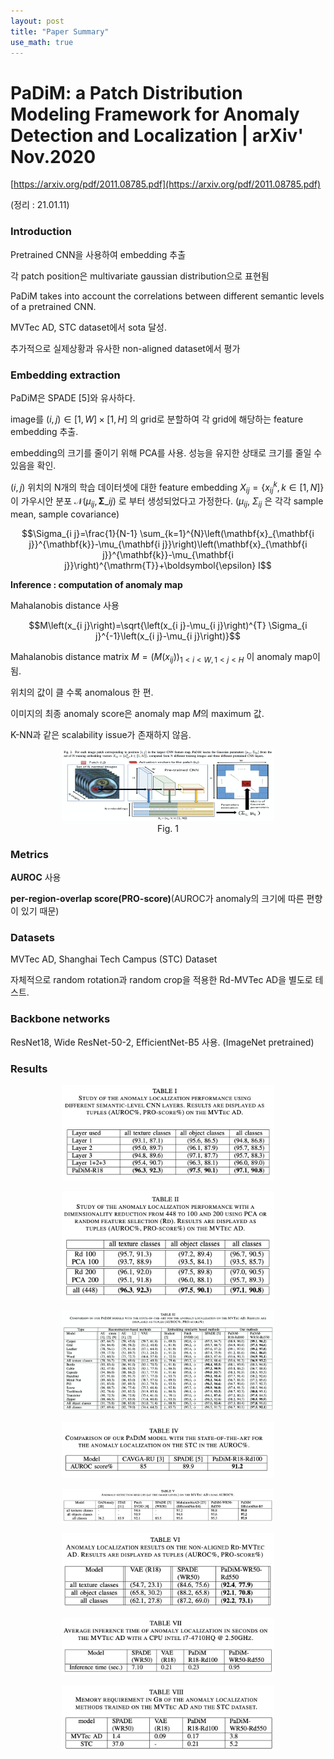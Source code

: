 ```yaml
---
layout: post
title: "Paper Summary"
use_math: true
---
```

# PaDiM: a Patch Distribution Modeling Framework for Anomaly Detection and Localization | arXiv' Nov.2020

[https://arxiv.org/pdf/2011.08785.pdf](https://arxiv.org/pdf/2011.08785.pdf)

(정리 : 21.01.11)

### Introduction

Pretrained CNN을 사용하여 embedding 추출

각 patch position은 multivariate gaussian distribution으로 표현됨

PaDiM takes into account the correlations between different semantic levels of a pretrained CNN.

MVTec AD, STC dataset에서 sota 달성.

추가적으로 실제상황과 유사한 non-aligned dataset에서 평가

### Embedding extraction

PaDiM은 SPADE [5]와 유사하다.

image를 $(i, j) \in[1, W] \times[1, H]$ 의 grid로 분할하여 각 grid에 해당하는 feature embedding 추출.

embedding의 크기를 줄이기 위해 PCA를 사용. 성능을 유지한 상태로 크기를 줄일 수 있음을 확인.

$(i, j)$ 위치의 N개의 학습 데이터셋에 대한 feature embedding $X_{i j}=\lbrace x_{i j}^{k}, k \in [ 1, N ]\rbrace$ 이 가우시안 분포  $\mathcal{N}(\mu_{i j}, \mathbf{\Sigma}\_{i j})$ 로 부터 생성되었다고 가정한다. ($\mu_{i j}$, $\Sigma_{i j}$ 은 각각 sample mean, sample covariance)

$$\Sigma_{i j}=\frac{1}{N-1} \sum_{k=1}^{N}\left(\mathbf{x}_{\mathbf{i j}}^{\mathbf{k}}-\mu_{\mathbf{i j}}\right)\left(\mathbf{x}_{\mathbf{i j}}^{\mathbf{k}}-\mu_{\mathbf{i j}}\right)^{\mathrm{T}}+\boldsymbol{\epsilon} I$$

**Inference : computation of anomaly map**

Mahalanobis distance 사용

$$M\left(x_{i j}\right)=\sqrt{\left(x_{i j}-\mu_{i j}\right)^{T} \Sigma_{i j}^{-1}\left(x_{i j}-\mu_{i j}\right)}$$

Mahalanobis distance matrix $M=\left(M\left(x_{i j}\right)\right)_{1<i<W, 1<j<H}$ 이 anomaly map이 됨.

위치의 값이 클 수록 anomalous 한 편.

이미지의 최종 anomaly score은 anomaly map $M$의 maximum 값.

K-NN과 같은 scalability issue가 존재하지 않음.


<center>
    <figure>
        <img src="\assets\2021-01-11-PaDiM a Patch Distribution Modeling Framework for Anomaly Detection and Localization/Untitled.png" alt="Untitled" style="width:80%">
        <figcaption>Fig. 1</figcaption>
    </figure>
</center>

<!-- ![PaDiM%20a%20Patch%20Distribution%20Modeling%20Framework%20for%20%209917507cc7b24effb80025928f14322d/Untitled.png](PaDiM%20a%20Patch%20Distribution%20Modeling%20Framework%20for%20%209917507cc7b24effb80025928f14322d/Untitled.png) -->

### Metrics

**AUROC** 사용

**per-region-overlap score(PRO-score)**(AUROC가 anomaly의 크기에 따른 편향이 있기 때문)

### Datasets

MVTec AD, Shanghai Tech Campus (STC) Dataset

자체적으로 random rotation과 random crop을 적용한 Rd-MVTec AD을 별도로 테스트.

### Backbone networks

ResNet18, Wide ResNet-50-2, EfficientNet-B5 사용. (ImageNet pretrained)

### Results

<center>
    <figure>
        <img src="\assets\2021-01-11-PaDiM a Patch Distribution Modeling Framework for Anomaly Detection and Localization/Untitled%201.png" alt="Untitled" style="width:80%">
    </figure>
</center>
<center>
    <figure>
        <img src="\assets\2021-01-11-PaDiM a Patch Distribution Modeling Framework for Anomaly Detection and Localization/Untitled%202.png" alt="Untitled" style="width:80%">
    </figure>
</center>
<center>
    <figure>
        <img src="\assets\2021-01-11-PaDiM a Patch Distribution Modeling Framework for Anomaly Detection and Localization/Untitled%203.png" alt="Untitled" style="width:80%">
    </figure>
</center>
<center>
    <figure>
        <img src="\assets\2021-01-11-PaDiM a Patch Distribution Modeling Framework for Anomaly Detection and Localization/Untitled%204.png" alt="Untitled" style="width:80%">
    </figure>
</center>
<center>
    <figure>
        <img src="\assets\2021-01-11-PaDiM a Patch Distribution Modeling Framework for Anomaly Detection and Localization/Untitled%205.png" alt="Untitled" style="width:80%">
    </figure>
</center>
<center>
    <figure>
        <img src="\assets\2021-01-11-PaDiM a Patch Distribution Modeling Framework for Anomaly Detection and Localization/Untitled%206.png" alt="Untitled" style="width:80%">
    </figure>
</center>
<center>
    <figure>
        <img src="\assets\2021-01-11-PaDiM a Patch Distribution Modeling Framework for Anomaly Detection and Localization/Untitled%207.png" alt="Untitled" style="width:80%">
    </figure>
</center>
<center>
    <figure>
        <img src="\assets\2021-01-11-PaDiM a Patch Distribution Modeling Framework for Anomaly Detection and Localization/Untitled%208.png" alt="Untitled" style="width:80%">
    </figure>
</center>

<!-- ![PaDiM%20a%20Patch%20Distribution%20Modeling%20Framework%20for%20%209917507cc7b24effb80025928f14322d/Untitled%201.png](PaDiM%20a%20Patch%20Distribution%20Modeling%20Framework%20for%20%209917507cc7b24effb80025928f14322d/Untitled%201.png)

![PaDiM%20a%20Patch%20Distribution%20Modeling%20Framework%20for%20%209917507cc7b24effb80025928f14322d/Untitled%202.png](PaDiM%20a%20Patch%20Distribution%20Modeling%20Framework%20for%20%209917507cc7b24effb80025928f14322d/Untitled%202.png)

![PaDiM%20a%20Patch%20Distribution%20Modeling%20Framework%20for%20%209917507cc7b24effb80025928f14322d/Untitled%203.png](PaDiM%20a%20Patch%20Distribution%20Modeling%20Framework%20for%20%209917507cc7b24effb80025928f14322d/Untitled%203.png)

![PaDiM%20a%20Patch%20Distribution%20Modeling%20Framework%20for%20%209917507cc7b24effb80025928f14322d/Untitled%204.png](PaDiM%20a%20Patch%20Distribution%20Modeling%20Framework%20for%20%209917507cc7b24effb80025928f14322d/Untitled%204.png)

![PaDiM%20a%20Patch%20Distribution%20Modeling%20Framework%20for%20%209917507cc7b24effb80025928f14322d/Untitled%205.png](PaDiM%20a%20Patch%20Distribution%20Modeling%20Framework%20for%20%209917507cc7b24effb80025928f14322d/Untitled%205.png)

![PaDiM%20a%20Patch%20Distribution%20Modeling%20Framework%20for%20%209917507cc7b24effb80025928f14322d/Untitled%206.png](PaDiM%20a%20Patch%20Distribution%20Modeling%20Framework%20for%20%209917507cc7b24effb80025928f14322d/Untitled%206.png)

![PaDiM%20a%20Patch%20Distribution%20Modeling%20Framework%20for%20%209917507cc7b24effb80025928f14322d/Untitled%207.png](PaDiM%20a%20Patch%20Distribution%20Modeling%20Framework%20for%20%209917507cc7b24effb80025928f14322d/Untitled%207.png)

![PaDiM%20a%20Patch%20Distribution%20Modeling%20Framework%20for%20%209917507cc7b24effb80025928f14322d/Untitled%208.png](PaDiM%20a%20Patch%20Distribution%20Modeling%20Framework%20for%20%209917507cc7b24effb80025928f14322d/Untitled%208.png) -->